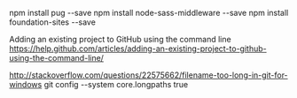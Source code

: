npm install pug --save
npm install node-sass-middleware --save
npm install foundation-sites --save

Adding an existing project to GitHub using the command line
https://help.github.com/articles/adding-an-existing-project-to-github-using-the-command-line/

http://stackoverflow.com/questions/22575662/filename-too-long-in-git-for-windows
git config --system core.longpaths true
